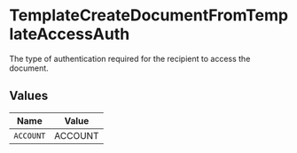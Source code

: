 # TemplateCreateDocumentFromTemplateAccessAuth

The type of authentication required for the recipient to access the document.


## Values

| Name      | Value     |
| --------- | --------- |
| `ACCOUNT` | ACCOUNT   |